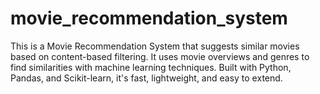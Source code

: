 # movie_recommendation_system
This is a Movie Recommendation System that suggests similar movies based on content-based filtering. It uses movie overviews and genres to find similarities with machine learning techniques. Built with Python, Pandas, and Scikit-learn, it's fast, lightweight, and easy to extend.
